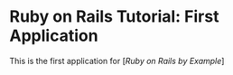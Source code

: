 # Ruby on Rails Tutorial: First Application

This is the first application for [*Ruby on Rails by Example*]